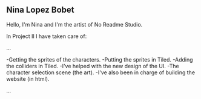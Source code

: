 ## Nina Lopez Bobet

Hello, I'm Nina and I'm the artist of No Readme Studio.

In Project II I have taken care of:

...

-Getting the sprites of the characters.
-Putting the sprites in Tiled.
-Adding the colliders in Tiled.
-I've helped with the new design of the UI.
-The character selection scene (the art).
-I've also been in charge of building the website (in html).

...

